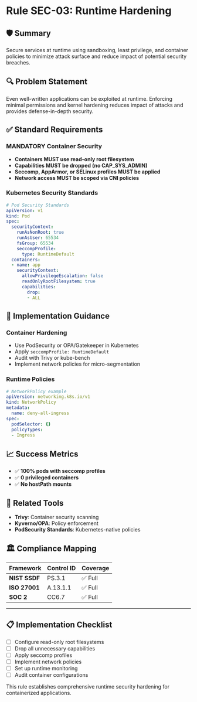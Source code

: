 # Rule SEC-03: Runtime Hardening

## 🛡 **Summary**
Secure services at runtime using sandboxing, least privilege, and container policies to minimize attack surface and reduce impact of potential security breaches.

## 🔍 **Problem Statement**
Even well-written applications can be exploited at runtime. Enforcing minimal permissions and kernel hardening reduces impact of attacks and provides defense-in-depth security.

## ✅ **Standard Requirements**

### **MANDATORY Container Security**
- **Containers MUST use read-only root filesystem**
- **Capabilities MUST be dropped (no CAP_SYS_ADMIN)**
- **Seccomp, AppArmor, or SELinux profiles MUST be applied**
- **Network access MUST be scoped via CNI policies**

### **Kubernetes Security Standards**
```yaml
# Pod Security Standards
apiVersion: v1
kind: Pod
spec:
  securityContext:
    runAsNonRoot: true
    runAsUser: 65534
    fsGroup: 65534
    seccompProfile:
      type: RuntimeDefault
  containers:
  - name: app
    securityContext:
      allowPrivilegeEscalation: false
      readOnlyRootFilesystem: true
      capabilities:
        drop:
        - ALL
```

## 🧪 **Implementation Guidance**

### **Container Hardening**
- Use PodSecurity or OPA/Gatekeeper in Kubernetes
- Apply `seccompProfile: RuntimeDefault`
- Audit with Trivy or kube-bench
- Implement network policies for micro-segmentation

### **Runtime Policies**
```yaml
# NetworkPolicy example
apiVersion: networking.k8s.io/v1
kind: NetworkPolicy
metadata:
  name: deny-all-ingress
spec:
  podSelector: {}
  policyTypes:
  - Ingress
```

## 📈 **Success Metrics**
- ✅ **100% pods with seccomp profiles**
- ✅ **0 privileged containers**
- ✅ **No hostPath mounts**

## 🧩 **Related Tools**
- **Trivy**: Container security scanning
- **Kyverno/OPA**: Policy enforcement
- **PodSecurity Standards**: Kubernetes-native policies

## 🏛 **Compliance Mapping**

| Framework | Control ID | Coverage |
|-----------|------------|----------|
| **NIST SSDF** | PS.3.1 | ✅ Full |
| **ISO 27001** | A.13.1.1 | ✅ Full |
| **SOC 2** | CC6.7 | ✅ Full |

---

## 📋 **Implementation Checklist**
- [ ] Configure read-only root filesystems
- [ ] Drop all unnecessary capabilities
- [ ] Apply seccomp profiles
- [ ] Implement network policies
- [ ] Set up runtime monitoring
- [ ] Audit container configurations

This rule establishes comprehensive runtime security hardening for containerized applications.

